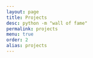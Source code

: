 ```yaml
---
layout: page
title: Projects
desc: python -m "wall of fame"
permalink: projects
menu: true
order: 2
alias: projects
---
```

